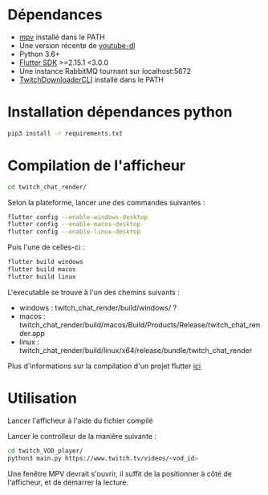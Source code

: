 # Dépendances

- [mpv](https://mpv.io/installation/) installé dans le PATH
- Une version récente de [youtube-dl](https://github.com/ytdl-org/youtube-dl)
- Python 3.6+
- [Flutter SDK](https://docs.flutter.dev/development/tools/sdk/releases) >=2.15.1 <3.0.0
- Une instance RabbitMQ tournant sur localhost:5672
- [TwitchDownloaderCLI](https://github.com/lay295/TwitchDownloader#linux--getting-started) installé dans le PATH

# Installation dépendances python

```bash
pip3 install -r requirements.txt
```

# Compilation de l'afficheur

```bash
cd twitch_chat_render/
```

Selon la plateforme, lancer une des commandes suivantes :

```bash
flutter config --enable-windows-desktop
flutter config --enable-macos-desktop
flutter config --enable-linux-desktop
```

Puis l'une de celles-ci :

```bash
flutter build windows
flutter build macos
flutter build linux
```

L'executable se trouve à l'un des chemins suivants :

- windows : twitch_chat_render/build/windows/ ?
- macos : twitch_chat_render/build/macos/Build/Products/Release/twitch_chat_render.app
- linux : twitch_chat_render/build/linux/x64/release/bundle/twitch_chat_render

Plus d'informations sur la compilation d'un projet flutter [ici](https://docs.flutter.dev/desktop#build-a-release-app)

# Utilisation

Lancer l'afficheur à l'aide du fichier compilé

Lancer le controlleur de la manière suivante :

```bash
cd twitch_VOD_player/
python3 main.py https://www.twitch.tv/videos/<vod_id>
```

Une fenêtre MPV devrait s'ouvrir, il suffit de la positionner à côté de l'afficheur, et de démarrer la lecture.

